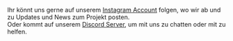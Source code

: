 Ihr könnt uns gerne auf unserem [Instagram Account](https://www.instagram.com/transdb.de/) folgen, wo wir ab und zu Updates und News zum Projekt posten.  
Oder kommt auf unserem [Discord Server](https://discord.com/invite/7yXtpdFtAv), um mit uns zu chatten oder mit zu helfen.

